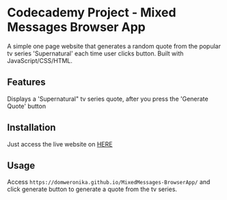 
# Codecademy Project - Mixed Messages Browser App
A simple one page website that generates a random quote from the popular tv series 'Supernatural' each time user clicks button. Built with JavaScript/CSS/HTML.

## Features
Displays a 'Supernatural" tv series quote, after you press the 'Generate Quote' button

## Installation
Just access the live website on [HERE](https://domweronika.github.io/MixedMessages-BrowserApp/)

## Usage
Access ```https://domweronika.github.io/MixedMessages-BrowserApp/``` and click generate button to generate a quote from the tv series.
    

